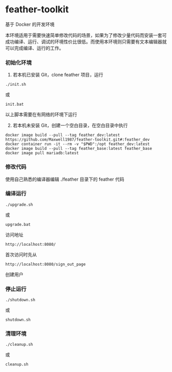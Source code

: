 # feather-toolkit
基于 Docker 的开发环境

本环境适用于需要快速简单修改代码的场景，如果为了修改少量代码而安装一套可成功编译、运行、调试的环境性价比很低。而使用本环境则只需要有文本编辑器就可以完成编译、运行的工作。

### 初始化环境
1. 若本机已安装 Git，clone feather 项目，运行
```
./init.sh
```
或
```
init.bat
```
以上脚本需要在有网络的环境下运行

2. 若本机未安装 Git，创建一个空白目录，在空白目录中执行
```
docker image build --pull --tag feather_dev:latest https://github.com/Maxwell1987/feather-toolkit.git#:feather_dev
docker container run -it --rm -v "$PWD":/opt feather_dev:latest
docker image build --pull --tag feather_base:latest feather_base
docker image pull mariadb:latest
```

### 修改代码
使用自己熟悉的编译器编辑 ./feather 目录下的 feather 代码

### 编译运行
```
./upgrade.sh
```
或
```
upgrade.bat
```

访问地址
```
http://localhost:8080/
```
首次访问时先从
```
http://localhost:8080/sign_out_page
```
创建用户

### 停止运行
```
./shutdown.sh
```
或
```
shutdown.sh
```

### 清理环境
```
./cleanup.sh
```
或
```
cleanup.sh
```
